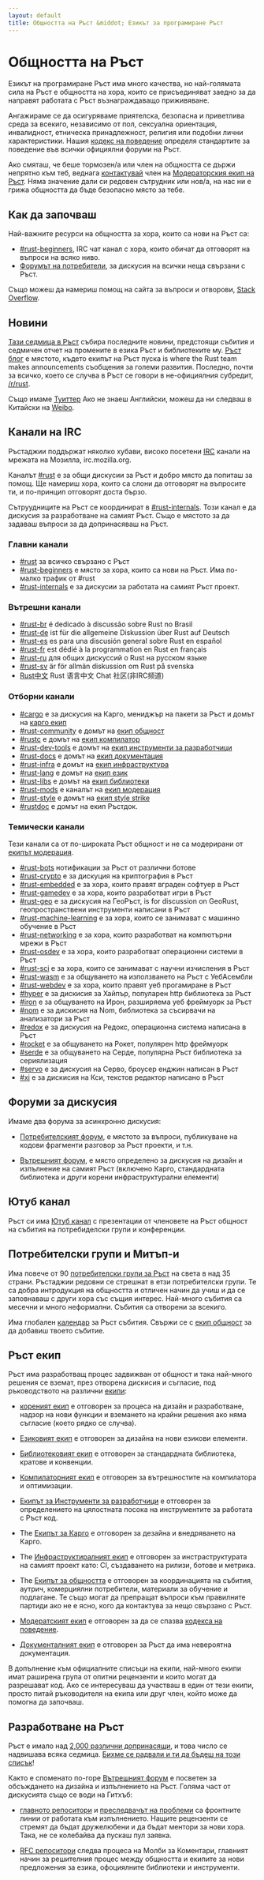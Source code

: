 ```yaml
---
layout: default
title: Общността на Ръст &middot; Езикът за програмиране Ръст
---
```


# Общността на Ръст

Езикът на програмиране Ръст има много качества, но най-голямата сила 
на Ръст е общността на хора, които се присъединяват заедно за да направят
работата с Ръст възнаграждаващо приживяване.

Ангажираме се да осигуряваме приятелска, безопасна и приветлива среда
за всекиго, независимо от пол, сексуална ориентация, инвалидност,
етническа принадлежност, религия или подобни лични характеристики. 
Нашия [кодекс на поведение][coc] определя стандартите за поведение 
във всички официялни форуми на Ръст.

Ако смяташ, че беше тормозен/а или член на общността се държи непрятно към теб, 
веднага [контактувай][mod_team_email] член на [Модераторския екип на Ръст][mod_team].
Няма значение дали си редовен сътрудник или нов/а, на нас ни е грижа общността 
да бъде безопасно място за тебе.

[coc]: conduct.html
[mod_team_email]: mailto:rust-mods@rust-lang.org

## Как да започваш

Най-важните ресурси на общността за хора, които са нови на Ръст са:

- [#rust-beginners][beginners_irc], IRC чат канал с хора, които
  обичат да отговорят на въпроси на всяко ниво.
- [Форумът на потребители][users_forum], за дискусия на всички
  неща свързани с Ръст.

Също можеш да намериш помощ на сайта за въпроси и отворови, [Stack Overflow][stack_overflow].

[stack_overflow]: https://stackoverflow.com/questions/tagged/rust

## Новини

[Тази седмица в Ръст][twir] събира последните новини, предстоящи събития
и седмичен отчет на промените в езика Ръст и библиотеките му.
[Ръст блог][rust_blog] е мястото, където екипът на Ръст пуска is where the Rust team makes
announcements съобщения за големи развития. Последно, почти за всичко, което се случва в Ръст 
се говори в не-официялния субредит, [/r/rust][reddit].

Също имаме [Туиттер][twitter]
Ако не знаеш Английски, можеш да ни следваш в Китайски на [Weibo][weibo].

[twir]: https://this-week-in-rust.org/
[rust_blog]: http://blog.rust-lang.org/
[reddit]: https://www.reddit.com/r/rust
[reddit_coc]: https://www.reddit.com/r/rust/comments/2rvrzx/our_code_of_conduct_please_read/
[twitter]: https://twitter.com/rustlang
[weibo]: http://weibo.com/u/5616913483

## Канали на IRC

Ръстаджии поддържат няколко хубави, високо посетени [IRC] канали на мрежата на Мозилла, irc.mozilla.org.

Каналът [#rust][rust_irc] е за общи дискусии за Ръст 
и добро място да попиташ за помощ. Ще намериш хора, 
които са слони да отговорят на въпросите ти, и по-принцип
отговорят доста бързо.

Сътруудниците на Ръст се координират в [#rust-internals][internals_irc]. 
Този канал е да дискусия за разработване на самият Ръст. Също е мястото 
за да задаваш въпроси за да допринасяваш на Ръст. 

### Главни канали

- [#rust][rust_irc] за всичко свързано с Ръст
- [#rust-beginners][beginners_irc] е място за хора, които са нови на Ръст. Има по-малко трафик от #rust
- [#rust-internals][internals_irc] е за дискусии за работата на самият Ръст проект.

### Вътрешни канали

- [#rust-br][br_irc] é dedicado à discussão sobre Rust no Brasil
- [#rust-de][de_irc] ist für die allgemeine Diskussion über Rust auf Deutsch
- [#rust-es][es_irc] es para una discusión general sobre Rust en español
- [#rust-fr][fr_irc] est dédié à la programmation en Rust en français
- [#rust-ru][ru_irc] для общих дискуссий о Rust на русском языке
- [#rust-sv](https://chat.mibbit.com/?server=irc.mozilla.org&channel=%23rust-sv) är för allmän diskussion om Rust på svenska
- [Rust中文][cn_org] Rust 语言中文 Chat 社区(非IRC频道)

### Отборни канали

- [#cargo][cargo_irc] е за дискусия на Карго, мениджър на пакети за Ръст и домът на [карго екип][cargo_team]
- [#rust-community][community_irc] е домът на [екип общност][community_team]
- [#rustc][rustc_irc] е домът на [екип компилатор][compiler_team]
- [#rust-dev-tools][dev_tools_irc] е домът на [екип инструменти за разработчици][dev_tools_team]
- [#rust-docs][docs_irc] е домът на [екип документация][doc_team]
- [#rust-infra][infra_irc] е домът на [екип инфраструктура][infra_team]
- [#rust-lang][lang_irc] е домът на [екип език][language_team]
- [#rust-libs][libs_irc] е домът на [екип библиотеки][library_team]
- [#rust-mods][mod_irc] е каналът на [екип модерация][mod_team]
- [#rust-style][style_irc] е домът на [екип style strike][style_team]
- [#rustdoc][rustdoc_irc] е домът на екип Ръстдок.

### Темически канали

Тези канали са от по-широката Ръст общност и не са модерирани от [екипът модерация][mod_team].

- [#rust-bots][bots_irc] нотификации за Ръст от различни ботове
- [#rust-crypto][crypto_irc] е за дискуция на криптография в Ръст
- [#rust-embedded][embedded_irc] е за хора, които правят вграден софтуер в Ръст
- [#rust-gamedev][gamedev_irc] е за хора, които разработват игри в Ръст
- [#rust-geo][rustgeo_irc] е за дискусия на ГеоРъст, is for discussion on GeoRust, геопространствени инструменти написани в Ръст
- [#rust-machine-learning][machine_learning_irc] е за хора, които се занимават с машинно обучение в Ръст 
- [#rust-networking][networking_irc] е за хора, които разработват на компютърни мрежи в Ръст
- [#rust-osdev][osdev_irc] е за хора, които разработват операционни системи в Ръст
- [#rust-sci][sci_irc] е за хора, които се занимават с научни изчисления в Ръст
- [#rust-wasm][wasm_irc] е за общуването на използването на Ръст с УебАсембли
- [#rust-webdev][webdev_irc] е за хора, които правят уеб прогамиране в Ръст
- [#hyper][hyper_irc] е за дискисия за Хайпър, популарен http библиотека за Ръст
- [#iron][iron_irc] е за общуването на Ирон, разширяема уеб фреймуорк за Ръст
- [#nom][nom_irc] е за дискисия на Nom, библиотека за съсирвачи на анализатори за Ръст
- [#redox][redox_irc] е за дискусия на Редокс, операционна система написана в Ръст
- [#rocket][rocket_irc] е за общуването на Рокет, популярен http фреймуорк
- [#serde][serde_irc] е за общуването на Серде, популярна Ръст библиотека за сериялизация
- [#servo][servo_irc] е за дискусия на Серво, броусер енджин написан в Ръст
- [#xi][xi_irc] е за дискисия на Кси, текстов редактор написано в Ръст

[IRC]: https://en.wikipedia.org/wiki/Internet_Relay_Chat
[beginners_irc]: https://chat.mibbit.com/?server=irc.mozilla.org&channel=%23rust-beginners
[bots_irc]: https://chat.mibbit.com/?server=irc.mozilla.org&channel=%23rust-bots
[br_irc]: https://chat.mibbit.com/?server=irc.mozilla.org&channel=%23rust-br
[cargo_irc]: https://chat.mibbit.com/?server=irc.mozilla.org&channel=%23cargo
[cn_org]: https://chat.rust-china.org/
[community_irc]: https://chat.mibbit.com/?server=irc.mozilla.org&channel=%23rust-community
[crypto_irc]: https://chat.mibbit.com/?server=irc.mozilla.org&channel=%23rust-crypto
[de_irc]: https://chat.mibbit.com/?server=irc.mozilla.org&channel=%23rust-de
[es_irc]: https://chat.mibbit.com/?server=irc.mozilla.org&channel=%23rust-es
[embedded_irc]: https://chat.mibbit.com/?server=irc.mozilla.org&channel=%23rust-embedded
[fr_irc]: https://chat.mibbit.com/?server=irc.mozilla.org&channel=%23rust-fr
[gamedev_irc]: https://chat.mibbit.com/?server=irc.mozilla.org&channel=%23rust-gamedev
[internals_irc]: https://chat.mibbit.com/?server=irc.mozilla.org&channel=%23rust-internals
[lang_irc]: https://chat.mibbit.com/?server=irc.mozilla.org&channel=%23rust-lang
[libs_irc]: https://chat.mibbit.com/?server=irc.mozilla.org&channel=%23rust-libs
[networking_irc]: https://chat.mibbit.com/?server=irc.mozilla.org&channel=%23rust-networking
[osdev_irc]: https://chat.mibbit.com/?server=irc.mozilla.org&channel=%23rust-osdev
[ru_irc]: https://chat.mibbit.com/?server=irc.mozilla.org&channel=%23rust-ru
[rust_irc]: https://chat.mibbit.com/?server=irc.mozilla.org&channel=%23rust
[rustc_irc]: https://chat.mibbit.com/?server=irc.mozilla.org&channel=%23rustc
[servo_irc]: https://chat.mibbit.com/?server=irc.mozilla.org&channel=%23servo
[webdev_irc]: https://chat.mibbit.com/?server=irc.mozilla.org&channel=%23rust-webdev
[docs_irc]: https://chat.mibbit.com/?server=irc.mozilla.org&channel=%23rust-docs
[xi_irc]: https://chat.mibbit.com/?server=irc.mozilla.org&channel=%23xi
[dev_tools_irc]: https://chat.mibbit.com/?server=irc.mozilla.org&channel=%23rust-dev-tools
[style_irc]: https://chat.mibbit.com/?server=irc.mozilla.org&channel=%23style
[style_team]: team.html#Style-team
[mod_irc]: https://chat.mibbit.com/?server=irc.mozilla.org&channel=%23mods
[machine_learning_irc]: https://chat.mibbit.com/?server=irc.mozilla.org&channel=%23rust-machine-learning
[hyper_irc]: https://chat.mibbit.com/?server=irc.mozilla.org&channel=%23hyper
[iron_irc]: https://chat.mibbit.com/?server=irc.mozilla.org&channel=%23iron
[redox_irc]: https://chat.mibbit.com/?server=irc.mozilla.org&channel=%23redox
[nom_irc]: https://chat.mibbit.com/?server=irc.mozilla.org&channel=%23nom
[infra_irc]: https://chat.mibbit.com/?server=irc.mozilla.org&channel=%23rust-infra
[rustgeo_irc]: https://chat.mibbit.com/?server=irc.mozilla.org&channel=%23rust-geo
[rocket_irc]: https://chat.mibbit.com/?server=irc.mozilla.org&channel=%23rocket
[serde_irc]: https://chat.mibbit.com/?server=irc.mozilla.org&channel=%23serde
[sci_irc]: https://chat.mibbit.com/?server=irc.mozilla.org&channel=%23rust-sci
[wasm_irc]: https://chat.mibbit.com/?server=irc.mozilla.org&channel=%23rust-wasm
[rustdoc_irc]: https://chat.mibbit.com/?server=irc.mozilla.org&channel=%23rustdoc

## Форуми за дискусия

Имаме два форума за асинхронно дискусия:

- [Потребителският форум][users_forum], е мястото за въпроси, публикуване на кодови фрагменти
разговор за Ръст проекти, и т.н.

- [Вътрешният форум][internals_forum], е място определено за дискусия на дизайн и изпълнение
на самият Ръст (включено Карго, стандардната библиотека и други корени инфраструктурални елементи)

[users_forum]: https://users.rust-lang.org/
[internals_forum]: https://internals.rust-lang.org/

## Ютуб канал

Ръст си има [Ютуб канал][youtube_channel] с презентации от членовете на Ръст общност на 
събития на потребиделски групи и конференции.

[youtube_channel]: https://www.youtube.com/channel/UCaYhcUwRBNscFNUKTjgPFiA

## Потребителски групи и Митъп-и

Има повече от 90 [потребителски групи за Ръст][user_group] на света в
над 35 страни. Ръстаджии редовни се стрешнат в етзи потребителски групи.
Те са добра интродукция на общността и отличен начин да учиш и да се заповнаваш
с други хора със същия интерес. Най-много събития са месечни и много неформални.
Събития са отворени за всекиго.

Има глобален [календар][calendar] за Ръст събития.
Свържи се с [екип общност][community_team] за да добавиш твоето събитие.

[user_group]: ./user-groups.html
[calendar]: https://www.google.com/calendar/embed?src=apd9vmbc22egenmtu5l6c5jbfc@group.calendar.google.com

## Ръст екип

Ръст има разработващ процес задвижван от общност и така най-много решения 
се вземат, през отворена дискисия и съгласие, под ръководството на различни 
[екипи][teams]:

* [кореният екип][core_team] е отговорен за процеса на дизайн и разработване, 
надзор на нови функции и вземането на крайни решения ако няма съгласие 
(което рядко се случва).

* [Езиковият екип][language_team] е отговорен за дизайна на нови езикови елементи.

* [Библиотековият екип][library_team] е отговорен за стандардната библиотека, кратове и конвенции.

* [Компилаторният екип][compiler_team] е отговорен за вътрешностите на компилатора и оптимизации.

* [Екипът за Инструменти за разработчици][dev_tools_team] е отговорен за определението на цялостната 
посока на инструментите за работата с Ръст код.

* The [Екипът за Карго][cargo_team] е отговорен за дезайна и внедряването на Карго.

* The [Инфраструктиралният екип][infra_team] е отговорен за инстраструктурата на самият проект 
като: CI, създаването на рилизи, ботове и метрика.

* The [Екипът за общността][community_team] е отговорен за координацията на събития,
аутрич, комерциялни потребители, материали за обучение и подлагане. Те също могат
да препращат въпроси към правилните партиди ако не е ясно, кого да контактува за нещо
свързано с Ръст.

* [Модератският екип][mod_team] е отговорен за да се спазва [кодекса на поведение][coc].

* [Документалният екип][doc_team] е отговорен за Ръст да има невероятна документация.

В допълнение към официалните списъци на екипи, най-много екипи имат раширена група от
опитни рецензенти и които могат да разрешават код. Ако се интересуваш да участваш в един
от тези екипи, просто питай ръководителя на екипа или друг член, който може да помогна да
започваш.

[teams]: team.html
[core_team]: team.html#Core-team
[language_team]: team.html#Language-design-team
[library_team]: team.html#Library-team
[compiler_team]: team.html#Compiler-team
[dev_tools_team]: team.html#Dev-tools-team
[cargo_team]: team.html#Cargo-team
[community_team]: team.html#Community-team
[mod_team]: team.html#Moderation-team
[doc_team]: team.html#Documentation-team
[infra_team]: team.html#Infrastructure-team

## Разработване на Ръст

Ръст е имало над [2,000 различни допринасящи][authors], и това число се надвишава 
всяка седмица. [Бихме се радвали и ти да бъдеш на този списък][contribute]!

Както е споменато по-горе [Вътрешният форум][internals_forum] е посветен за
обсъждането на дизайна и изпълнението на Ръст. Голяма част от дискусията също
се води на Гитхъб:

- [главното репоситори][github] и [преследвачът на проблеми][issue_tracking] са
  фронтните линии от работата към изпълнението. Нащите рецензенти се стремят 
  да бъдат дружелюбени и да бъдат ментори за нови хора. Така, не се колебайва да 
  пускаш пул заявка.

- [RFC репоситори][rfcs] следва процеса на Молби за Коментари, главният начин
  за решителния процес между общността и екипите за нови предложения за езика,
  офоциялните библиотеки и инструменти.

[authors]: https://thanks.rust-lang.org/rust/all-time
[contribute]: contribute.html
[github]: https://github.com/rust-lang/rust
[rfcs]: https://github.com/rust-lang/rfcs
[issue_tracking]: https://github.com/rust-lang/rust/issues
